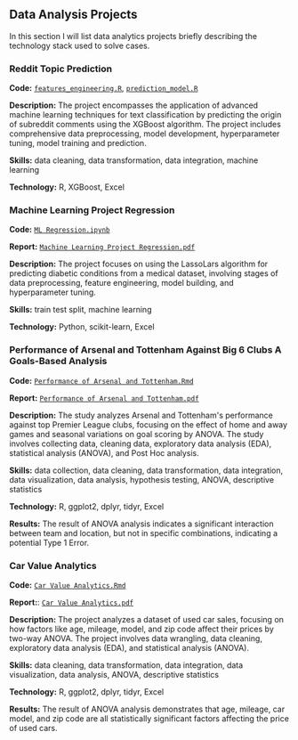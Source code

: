 ## Data Analysis Projects
In this section I will list data analytics projects briefly describing the technology stack used to solve cases.

### Reddit Topic Prediction
**Code:** [`features_engineering.R`](https://github.com/YounseoKim62/Data-Analysis-Projects/blob/6dbe17138fbba4fc10c0d29b31cf59b73d0b635d/Reddit%20Topic%20Prediction/src/features/features_engineering.R), 
[`prediction_model.R`](https://github.com/YounseoKim62/Data-Analysis-Projects/blob/6dbe17138fbba4fc10c0d29b31cf59b73d0b635d/Reddit%20Topic%20Prediction/src/model/prediction%20model.R)

**Description:** The project encompasses the application of advanced machine learning techniques for text classification by predicting the origin of subreddit comments using the XGBoost algorithm. The project includes comprehensive data preprocessing, model development, hyperparameter tuning, model training and prediction. 

**Skills:** data cleaning, data transformation, data integration, machine learning

**Technology:** R, XGBoost, Excel



### Machine Learning Project Regression
**Code:** [`ML Regression.ipynb`](https://github.com/YounseoKim62/Data-Analysis-Projects/blob/e93fd9776427cae9021b66b1ed27d494aa55fb61/Machine%20Learning%20Project%20Regression/ML%20Regression.ipynb)

**Report:** [`Machine Learning Project Regression.pdf`](https://github.com/YounseoKim62/Data-Analysis-Projects/blob/e93fd9776427cae9021b66b1ed27d494aa55fb61/Machine%20Learning%20Project%20Regression/Machine%20Learning%20Project%20Regression.pdf)

**Description:** The project focuses on using the LassoLars algorithm for predicting diabetic conditions from a medical dataset, involving stages of data preprocessing, feature engineering, model building, and hyperparameter tuning.

**Skills:** train test split, machine learning

**Technology:** Python, scikit-learn, Excel



### Performance of Arsenal and Tottenham Against Big 6 Clubs A Goals-Based Analysis
**Code:** [`Performance of Arsenal and Tottenham.Rmd`](https://github.com/YounseoKim62/Data-Analysis-Projects/tree/e847a085e80d1b60205c557ff7f3f9830407e7ad/Performance%20of%20Arsenal%20and%20Tottenham%20Against%20Big%206%20Clubs%20A%20Goals-Based%20Analysis)

**Report:** [`Performance of Arsenal and Tottenham.pdf`](https://github.com/YounseoKim62/Data-Analysis-Projects/blob/58da1a13c9838c69afa22f9e31976a634c12ce6b/Performance%20of%20Arsenal%20and%20Tottenham%20Against%20Big%206%20Clubs%20A%20Goals-Based%20Analysis/Performance%20of%20Arsenal%20and%20Tottenham.pdf)

**Description:** The study analyzes Arsenal and Tottenham's performance against top Premier League clubs, focusing on the effect of home and away games and seasonal variations on goal scoring by ANOVA. The study involves collecting data, cleaning data, exploratory data analysis (EDA), statistical analysis (ANOVA), and Post Hoc analysis. 

**Skills:** data collection, data cleaning, data transformation, data integration, data visualization, data analysis, hypothesis testing, ANOVA, descriptive statistics

**Technology:** R, ggplot2, dplyr, tidyr, Excel

**Results:** The result of ANOVA analysis indicates a significant interaction between team and location, but not in specific combinations, indicating a potential Type 1 Error.



### Car Value Analytics
**Code:** [`Car Value Analytics.Rmd`](https://github.com/YounseoKim62/Data-Analysis-Projects/blob/main/Car%20Value%20Analytics/Car%20Value%20Analytics.Rmd)

**Report:**: [`Car Value Analytics.pdf`](https://github.com/YounseoKim62/Data-Analysis-Projects/blob/58da1a13c9838c69afa22f9e31976a634c12ce6b/Car%20Value%20Analytics/Car%20Value%20Analytics.pdf)

**Description:** The project analyzes a dataset of used car sales, focusing on how factors like age, mileage, model, and zip code affect their prices by two-way ANOVA. The project involves data wrangling, data cleaning, exploratory data analysis (EDA), and statistical analysis (ANOVA).

**Skills:** data cleaning, data transformation, data integration, data visualization, data analysis, ANOVA, descriptive statistics

**Technology:** R, ggplot2, dplyr, tidyr, Excel

**Results:** The result of ANOVA analysis demonstrates that age, mileage, car model, and zip code are all statistically significant factors affecting the price of used cars.
